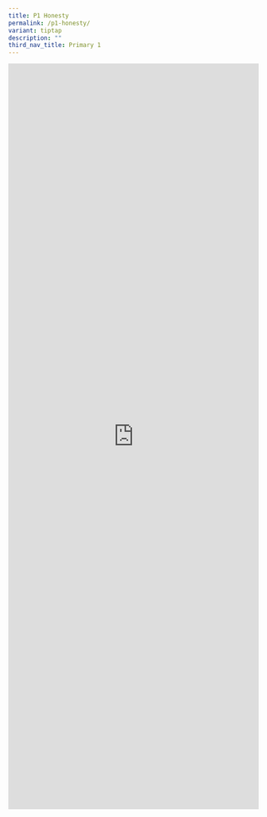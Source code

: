 ```yaml
---
title: P1 Honesty
permalink: /p1-honesty/
variant: tiptap
description: ""
third_nav_title: Primary 1
---
```

<div class="iframe-wrapper">
<iframe height="1500" width="100%" allowfullscreen="true" frameborder="0" src="https://docs.google.com/document/d/e/2PACX-1vT73addViEd4kG5XCgLxYU0-T13rdPP2Luux7XZMIQdqN-KOtpMehVX9PdA3Wp5SA/pub?embedded=true"></iframe>
</div>
<p></p>